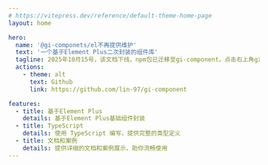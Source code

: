 ```yaml
---
# https://vitepress.dev/reference/default-theme-home-page
layout: home

hero:
  name: '@gi-componets/el不再提供维护'
  text: '一个基于Element Plus二次封装的组件库'
  tagline: 2025年10月15号，该文档下线，npm包已迁移至gi-component，点击右上角github图标进入项目
  actions:
    - theme: alt
      text: Github
      link: https://github.com/lin-97/gi-component

features:
  - title: 基于Element Plus
    details: 基于Element Plus基础组件封装
  - title: TypeScript
    details: 使用 TypeScript 编写，提供完整的类型定义
  - title: 文档和案例
    details: 提供详细的文档和案例展示，助你流畅使用
---
```

